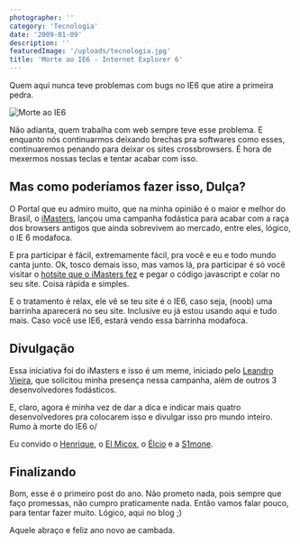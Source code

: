 ```yaml
---
photographer: ''
category: 'Tecnologia'
date: '2009-01-09'
description: ''
featuredImage: '/uploads/tecnologia.jpg'
title: 'Morte ao IE6 - Internet Explorer 6'
---
```


Quem aqui nunca teve problemas com bugs no IE6 que atire a primeira pedra.

![Morte ao IE6](/uploads/2644891323_c3ffc663a5_o.png)

Não adianta, quem trabalha com web sempre teve esse problema. E enquanto nós continuarmos deixando brechas pra softwares como esses, continuaremos penando para deixar os sites crossbrowsers. É hora de mexermos nossas teclas e tentar acabar com isso.

## Mas como poderíamos fazer isso, Dulça?

O Portal que eu admiro muito, que na minha opinião é o maior e melhor do Brasil, o [iMasters](http://www.imasters.com.br), lançou uma campanha fodástica para acabar com a raça dos browsers antigos que ainda sobrevivem ao mercado, entre eles, lógico, o IE 6 modafoca.

E pra participar é fácil, extremamente fácil, pra você e eu e todo mundo canta junto. Ok, tosco demais isso, mas vamos lá, pra participar é só você visitar o [hotsite que o iMasters fez](http://imasters.uol.com.br/crossbrowser) e pegar o código javascript e colar no seu site. Coisa rápida e simples.

E o tratamento é relax, ele vê se teu site é o IE6, caso seja, (noob) uma barrinha aparecerá no seu site. Inclusive eu já estou usando aqui e tudo mais. Caso você use IE6, estará vendo essa barrinha modafoca.

## Divulgação

Essa iniciativa foi do iMasters e isso é um meme, iniciado pelo [Leandro Vieira](http://leandrovieira.com/archive/vamos-matar-o-internet-explorer-6-por-favor), que solicitou minha presença nessa campanha, além de outros 3 desenvolvedores fodásticos.

E, claro, agora é minha vez de dar a dica e indicar mais quatro desenvolvedores pra colocarem isso e divulgar isso pro mundo inteiro. Rumo à morte do IE6 o/

Eu convido o [Henrique](http://revolucao.etc.br/), o [El Micox](http://elmicox.blogspot.com/), o [Élcio](http://elcio.com.br/) e a [S1mone](http://s1mone.net/).

## Finalizando

Bom, esse é o primeiro post do ano. Não prometo nada, pois sempre que faço promessas, não cumpro praticamente nada. Então vamos falar pouco, para tentar fazer muito. Lógico, aqui no blog ;)

Aquele abraço e feliz ano novo ae cambada.
